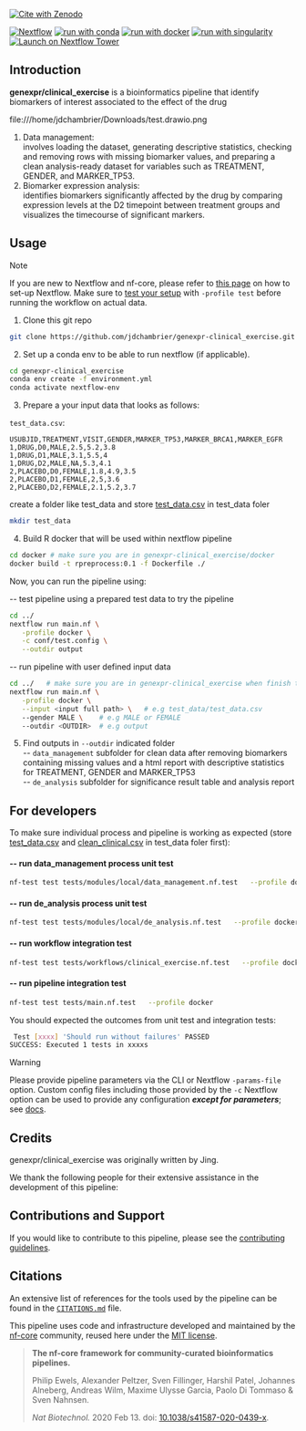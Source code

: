 [![Cite with Zenodo](http://img.shields.io/badge/DOI-10.5281/zenodo.XXXXXXX-1073c8?labelColor=000000)](https://doi.org/10.5281/zenodo.XXXXXXX)

[![Nextflow](https://img.shields.io/badge/nextflow%20DSL2-%E2%89%A523.04.0-23aa62.svg)](https://www.nextflow.io/)
[![run with conda](http://img.shields.io/badge/run%20with-conda-3EB049?labelColor=000000&logo=anaconda)](https://docs.conda.io/en/latest/)
[![run with docker](https://img.shields.io/badge/run%20with-docker-0db7ed?labelColor=000000&logo=docker)](https://www.docker.com/)
[![run with singularity](https://img.shields.io/badge/run%20with-singularity-1d355c.svg?labelColor=000000)](https://sylabs.io/docs/)
[![Launch on Nextflow Tower](https://img.shields.io/badge/Launch%20%F0%9F%9A%80-Nextflow%20Tower-%234256e7)](https://tower.nf/launch?pipeline=https://github.com/genexpr/clinical_exercise)

## Introduction

**genexpr/clinical_exercise** is a bioinformatics pipeline that identify biomarkers of interest associated to the effect of the drug

file:///home/jdchambrier/Downloads/test.drawio.png


1. Data management:  
   involves loading the dataset, generating descriptive statistics, checking and removing rows with missing biomarker values, and preparing a clean analysis-ready dataset for variables such as TREATMENT, GENDER, and MARKER_TP53.
2. Biomarker expression analysis:    
   identifies biomarkers significantly affected by the drug by comparing expression levels at the D2 timepoint between treatment groups and visualizes the timecourse of significant markers.

## Usage

> [!NOTE]
> If you are new to Nextflow and nf-core, please refer to [this page](https://nf-co.re/docs/usage/installation) on how to set-up Nextflow. Make sure to [test your setup](https://nf-co.re/docs/usage/introduction#how-to-run-a-pipeline) with `-profile test` before running the workflow on actual data.

1. Clone this git repo 
```bash
git clone https://github.com/jdchambrier/genexpr-clinical_exercise.git
```

2. Set up a conda env to be able to run nextflow (if applicable). 
```bash
cd genexpr-clinical_exercise
conda env create -f environment.yml
conda activate nextflow-env 
```

3. Prepare a your input data that looks as follows:

`test_data.csv`:

```csv
USUBJID,TREATMENT,VISIT,GENDER,MARKER_TP53,MARKER_BRCA1,MARKER_EGFR
1,DRUG,D0,MALE,2.5,5.2,3.8
1,DRUG,D1,MALE,3.1,5.5,4
1,DRUG,D2,MALE,NA,5.3,4.1
2,PLACEBO,D0,FEMALE,1.8,4.9,3.5
2,PLACEBO,D1,FEMALE,2,5,3.6
2,PLACEBO,D2,FEMALE,2.1,5.2,3.7
```   

create a folder like test_data and store [test_data.csv](https://github.com/user-attachments/files/21452788/test_data.csv) in test_data foler   
```bash
mkdir test_data
```


4. Build R docker that will be used within nextflow pipeline

```bash
cd docker # make sure you are in genexpr-clinical_exercise/docker
docker build -t rpreprocess:0.1 -f Dockerfile ./
```

Now, you can run the pipeline using:      

-- test pipeline using a prepared test data to try the pipeline       

```bash
cd ../ 
nextflow run main.nf \
   -profile docker \
   -c conf/test.config \
   --outdir output
```      
        
-- run pipeline with user defined input data     
```bash
cd ../   # make sure you are in genexpr-clinical_exercise when finish this command
nextflow run main.nf \
   -profile docker \
   --input <input full path> \   # e.g test_data/test_data.csv
   --gender MALE \    # e.g MALE or FEMALE
   --outdir <OUTDIR>  # e.g output
```

5. Find outputs in ```--outdir``` indicated folder     
-- ```data_management``` subfolder for clean data after removing biomarkers containing missing values and a html report with descriptive statistics for TREATMENT, GENDER and MARKER_TP53     
-- ```de_analysis``` subfolder for significance result table and analysis report     



## For developers     

To make sure individual process and pipeline is working as expected (store [test_data.csv](https://github.com/user-attachments/files/21452788/test_data.csv) and [clean_clinical.csv](https://github.com/user-attachments/files/21455219/clean_clinical.csv) in test_data foler first):    
#### -- run data_management process unit test
```bash
nf-test test tests/modules/local/data_management.nf.test   --profile docker
```

#### -- run de_analysis process unit test
```bash
nf-test test tests/modules/local/de_analysis.nf.test   --profile docker
```

#### -- run workflow integration test
```bash
nf-test test tests/workflows/clinical_exercise.nf.test   --profile docker
```

#### -- run pipeline integration test
```bash
nf-test test tests/main.nf.test   --profile docker
```     

You should expected the outcomes from unit test and integration tests:
```bash
 Test [xxxx] 'Should run without failures' PASSED
SUCCESS: Executed 1 tests in xxxxs
```



> [!WARNING]
> Please provide pipeline parameters via the CLI or Nextflow `-params-file` option. Custom config files including those provided by the `-c` Nextflow option can be used to provide any configuration _**except for parameters**_;
> see [docs](https://nf-co.re/usage/configuration#custom-configuration-files).

## Credits

genexpr/clinical_exercise was originally written by Jing.

We thank the following people for their extensive assistance in the development of this pipeline:



## Contributions and Support

If you would like to contribute to this pipeline, please see the [contributing guidelines](.github/CONTRIBUTING.md).

## Citations


An extensive list of references for the tools used by the pipeline can be found in the [`CITATIONS.md`](CITATIONS.md) file.

This pipeline uses code and infrastructure developed and maintained by the [nf-core](https://nf-co.re) community, reused here under the [MIT license](https://github.com/nf-core/tools/blob/master/LICENSE).

> **The nf-core framework for community-curated bioinformatics pipelines.**
>
> Philip Ewels, Alexander Peltzer, Sven Fillinger, Harshil Patel, Johannes Alneberg, Andreas Wilm, Maxime Ulysse Garcia, Paolo Di Tommaso & Sven Nahnsen.
>
> _Nat Biotechnol._ 2020 Feb 13. doi: [10.1038/s41587-020-0439-x](https://dx.doi.org/10.1038/s41587-020-0439-x).
